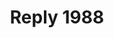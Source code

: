 ---
title: "Reply 1988"
tags: ["film"]
categories: ["life"]
comment: true
draft: true
cover:
    image: "images/film_review/1988_cover.jpg"
    relative: false
---